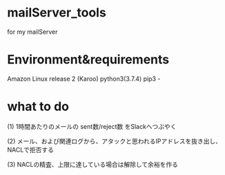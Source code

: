 # mailServer_tools
for my mailServer

# Environment&requirements

Amazon Linux release 2 (Karoo)
python3(3.7.4)
pip3 -
  

# what to do
(1) 1時間あたりのメールの sent数/reject数 をSlackへつぶやく

(2) メール、および関連ログから、アタックと思われるIPアドレスを抜き出し、NACLで拒否する

(3) NACLの精査、上限に達している場合は解除して余裕を作る
